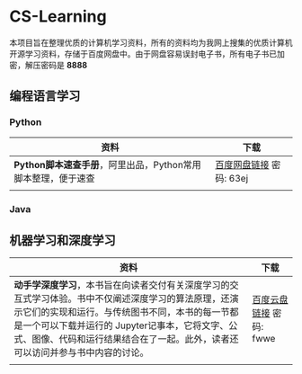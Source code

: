 # CS-Learning
本项目旨在整理优质的计算机学习资料，所有的资料均为我网上搜集的优质计算机开源学习资料，存储于百度网盘中。由于网盘容易误封电子书，所有电子书已加密，解压密码是 **8888**

 ## 编程语言学习

### Python

| 资料                                                         | 下载                                                         |
| ------------------------------------------------------------ | ------------------------------------------------------------ |
| **Python脚本速查手册**，阿里出品，Python常用脚本整理，便于速查 | [百度网盘链接](https://pan.baidu.com/s/1IEbIYvrngmgivLhJ3aschw) 密码: 63ej |
|                                                              |                                                              |

### Java

## 机器学习和深度学习

| 资料                                                         | 下载                                                         |
| ------------------------------------------------------------ | ------------------------------------------------------------ |
| **动手学深度学习**，本书旨在向读者交付有关深度学习的交互式学习体验。书中不仅阐述深度学习的算法原理，还演示它们的实现和运行。与传统图书不同，本书的每一节都是一个可以下载并运行的 Jupyter记事本，它将文字、公式、图像、代码和运行结果结合在了一起。此外，读者还可以访问并参与书中内容的讨论。 | [百度云盘链接](https://pan.baidu.com/s/1GhmWhV7z_TQjP4BBoOV-4g) 密码: fwwe |
|                                                              |                                                              |
